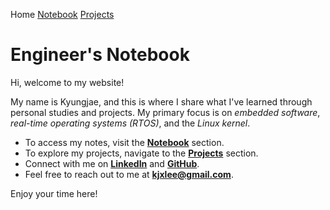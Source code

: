 Home <a href="./notebook">Notebook</a> <a href="./projects">Projects</a>

# Engineer's Notebook



Hi, welcome to my website!

My name is Kyungjae, and this is where I share what I've learned through personal studies and projects. My primary focus is on *embedded software*, *real-time operating systems (RTOS)*, and the *Linux kernel*.

* To access my notes, visit the **<a href="./notebook">Notebook</a>** section.
* To explore my projects, navigate to the **<a href="./projects">Projects</a>** section.
* Connect with me on **[LinkedIn](https://www.linkedin.com/in/kyungjaelee/)** and **[GitHub](https://github.com/kyungjae-lee)**.
* Feel free to reach out to me at **kjxlee@gmail.com**.

Enjoy your time here!
